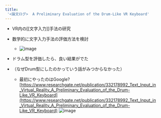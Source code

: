 ```yaml
---
title:
 '<論文ログ>  A Preliminary Evaluation of the Drum-Like VR Keyboard'
---
```


- VR内の[[文字入力]]手法の研究
- 数学的に文字入力手法の評価方法を検討
    - ![image](https://gyazo.com/3c1abc25a0f986396483fca96ebfa169/thumb/1000)
- ドラム型を評価したら、良い結果がでた

- （なぜDrum型にしたのかっていう話がみつからなかった）
    - 最初にやったのはGoogle?
[https://www.researchgate.net/publication/332178992_Text_Input_in_Virtual_Reality_A_Preliminary_Evaluation_of_the_Drum-Like_VR_Keyboard](https://www.researchgate.net/publication/332178992_Text_Input_in_Virtual_Reality_A_Preliminary_Evaluation_of_the_Drum-Like_VR_Keyboard)
![image](https://gyazo.com/c1e06d84e57ff2d5acf18e4276b43a25/thumb/1000)
